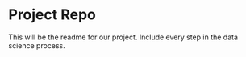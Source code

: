 # Project Repo

This will be the readme for our project. Include every step in the data science process.

